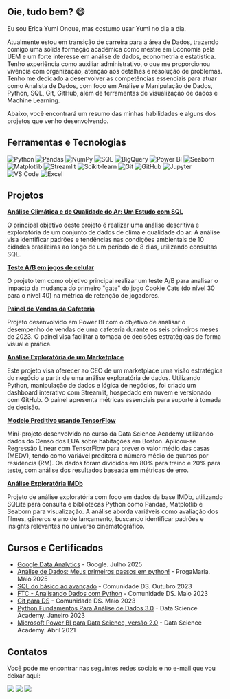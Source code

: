 ## Oie, tudo bem? 😄

Eu sou Erica Yumi Onoue, mas costumo usar Yumi no dia a dia.

Atualmente estou em transição de carreira para a área de Dados, trazendo comigo uma sólida formação acadêmica como mestre em Economia pela UEM e um forte interesse em análise de dados, econometria e estatística.
Tenho experiência como auxiliar administrativo, o que me proporcionou vivência com organização, atenção aos detalhes e resolução de problemas.
Tenho me dedicado a desenvolver as competências essenciais para atuar como Analista de Dados, com foco em Análise e Manipulação de Dados, Python, SQL, Git, GitHub, além de ferramentas de visualização de dados e Machine Learning.

Abaixo, você encontrará um resumo das minhas habilidades e alguns dos projetos que venho desenvolvendo.

## Ferramentas e Tecnologias
![Python](https://img.shields.io/badge/Python-3776AB?style=for-the-badge&logo=python&logoColor=white)
![Pandas](https://img.shields.io/badge/Pandas-150458?style=for-the-badge&logo=pandas&logoColor=white)
![NumPy](https://img.shields.io/badge/NumPy-013243?style=for-the-badge&logo=numpy&logoColor=white)
![SQL](https://img.shields.io/badge/SQL-4479A1?style=for-the-badge&logo=mysql&logoColor=white)
![BigQuery](https://img.shields.io/badge/BigQuery-4285F4?style=for-the-badge&logo=google-bigquery&logoColor=white)
![Power BI](https://img.shields.io/badge/PowerBI-F2C811?style=for-the-badge&logo=powerbi&logoColor=black)
![Seaborn](https://img.shields.io/badge/Seaborn-3776AB?style=for-the-badge&logo=python&logoColor=white)
![Matplotlib](https://img.shields.io/badge/Matplotlib-11557C?style=for-the-badge&logo=python&logoColor=white)
![Streamlit](https://img.shields.io/badge/Streamlit-FF4B4B?style=for-the-badge&logo=streamlit&logoColor=white)
![Scikit-learn](https://img.shields.io/badge/Scikit--learn-F7931E?style=for-the-badge&logo=scikit-learn&logoColor=white)
![Git](https://img.shields.io/badge/Git-F05032?style=for-the-badge&logo=git&logoColor=white)
![GitHub](https://img.shields.io/badge/GitHub-100000?style=for-the-badge&logo=github&logoColor=white)
![Jupyter](https://img.shields.io/badge/Jupyter-F37626?style=for-the-badge&logo=jupyter&logoColor=white)
![VS Code](https://img.shields.io/badge/VSCode-007ACC?style=for-the-badge&logo=vscode-original&logoColor=white)
![Excel](https://img.shields.io/badge/Excel-217346?style=for-the-badge&logo=microsoft-excel&logoColor=white)

## Projetos
**[Análise Climática e de Qualidade do Ar: Um Estudo com SQL](https://github.com/YumiiOnoue/consultaSQL_clima)**

O principal objetivo deste projeto é realizar uma análise descritiva e exploratória de um conjunto de dados de clima e qualidade do ar. A análise visa identificar padrões e tendências nas condições ambientais de 10 cidades brasileiras ao longo de um período de 8 dias, utilizando consultas SQL.

**[Teste A/B em jogos de celular](https://github.com/YumiiOnoue/teste_ab_game)**

O projeto tem como objetivo principal realizar um teste A/B para analisar o impacto da mudança do primeiro "gate" do jogo Cookie Cats (do nível 30 para o nível 40) na métrica de retenção de jogadores.

**[Painel de Vendas da Cafeteria](https://github.com/YumiiOnoue/Coffee_shop_sales_EDA)**

Projeto desenvolvido em Power BI com o objetivo de analisar o desempenho de vendas de uma cafeteria durante os seis primeiros meses de 2023. O painel visa facilitar a tomada de decisões estratégicas de forma visual e prática.

**[Análise Exploratória de um Marketplace](https://github.com/YumiiOnoue/projeto_fome_zero)**

Este projeto visa oferecer ao CEO de um marketplace uma visão estratégica do negócio a partir de uma análise exploratória de dados. Utilizando Python, manipulação de dados e lógica de negócios, foi criado um dashboard interativo com Streamlit, hospedado em nuvem e versionado com GitHub. O painel apresenta métricas essenciais para suporte à tomada de decisão.

**[Modelo Preditivo usando TensorFlow](https://github.com/YumiiOnoue/modelo_preditiva_tensorflow)**

Mini-projeto desenvolvido no curso da Data Science Academy utilizando dados do Censo dos EUA sobre habitações em Boston. Aplicou-se Regressão Linear com TensorFlow para prever o valor médio das casas (MEDV), tendo como variável preditora o número médio de quartos por residência (RM). Os dados foram divididos em 80% para treino e 20% para teste, com análise dos resultados baseada em métricas de erro.

**[Análise Exploratória IMDb](https://github.com/YumiiOnoue/IMDB_ExploratoryAnalysis)**

Projeto de análise exploratória com foco em dados da base IMDb, utilizando SQLite para consulta e bibliotecas Python como Pandas, Matplotlib e Seaborn para visualização. A análise aborda variáveis como avaliação dos filmes, gêneros e ano de lançamento, buscando identificar padrões e insights relevantes no universo cinematográfico.

## Cursos e Certificados

* [Google Data Analytics](https://www.coursera.org/account/accomplishments/professional-cert/4YTLFOJ52CNI?utm_source=link&utm_medium=certificate&utm_content=cert_image&utm_campaign=sharing_cta&utm_product=prof) - Google. Julho 2025
* [Análise de Dados: Meus primeiros passos em python!](https://euprogramo.thinkific.com/certificates/til5hiwht9) - ProgaMaria. Maio 2025
* [SQL do básico ao avançado](https://drive.google.com/file/d/1ADLULh1qbYPolf3K3pLgEEibwJTS1Aq6/view?usp=sharing) - Comunidade DS. Outubro 2023
* [FTC - Analisando Dados com Python](https://e-certificado.com/e?c=1698554AF2B08F2311261830) - Comunidade DS. Maio 2023
* [Git para DS](https://e-certificado.com/e?c=1711988A33C74D4411261830) -  Comunidade DS. Maio 2023
* [Python Fundamentos Para Análise de Dados 3.0](https://drive.google.com/file/d/14XukkEHdU3XxLgDjvHBCGH67Dko8li2E/view?usp=sharing) - Data Science Academy. Janeiro 2023
* [Microsoft Power BI para Data Science, versão 2.0](https://drive.google.com/file/d/1tNgatJzTNR04tyIPpo67vRWwolr5NQiF/view?usp=sharing) - Data Science Academy. Abril 2021

## Contatos

Você pode me encontrar nas seguintes redes sociais e no e-mail que vou deixar aqui:
<div> 
 
  <a href="https://instagram.com/yumiionoue" target="_blank"><img src="https://img.shields.io/badge/-Instagram-%23E4405F?style=for-the-badge&logo=instagram&logoColor=white" target="_blank"></a>
  <a href="https://www.linkedin.com/in/ericayumionoue" target="_blank"><img src="https://img.shields.io/badge/-LinkedIn-%230077B5?style=for-the-badge&logo=linkedin&logoColor=white" target="_blank"></a> 
  <a href = "mailto:eyumiio@gmail.com"><img src="https://img.shields.io/badge/-Gmail-%23333?style=for-the-badge&logo=gmail&logoColor=white" target="_blank"></a>

</div>
